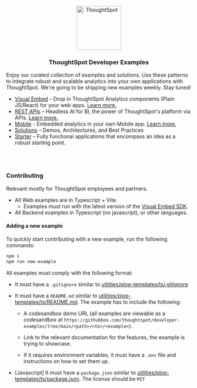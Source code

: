 <p align="center">
    <img src="https://raw.githubusercontent.com/thoughtspot/visual-embed-sdk/main/static/doc-images/images/TS-Logo-black-no-bg.svg" width=120 align="center" alt="ThoughtSpot" />
    <h3 align="center">ThoughtSpot Developer Examples</h3>
</p>

Enjoy our curated collection of examples and solutions. Use these patterns to integrate robust and scalable analytics into your own applications with ThoughtSpot.
We're going to be shipping new examples weekly. Stay tuned!

- [Visual Embed](/visual-embed) – Drop in ThoughtSpot Analytics components (Plain JS/React) for your web apps. [Learn more.](https://developers.thoughtspot.com/docs/getting-started)
- [REST APIs](/rest-api) – Headless AI for BI, the power of ThoughtSpot's platform via APIs. [Learn more.](https://developers.thoughtspot.com/docs/rest-apis)
- [Mobile](/mobile) - Embedded analytics in your own Mobile app. [Learn more.](https://developers.thoughtspot.com/docs)
- [Solutions](/solutions) – Demos, Architectures, and Best Practices
- [Starter](/starter) – Fully functional applications that encompass an idea as a robust starting point.

<br/>
<br/>

### Contributing

Relevant mostly for ThoughtSpot employees and partners.

- All Web examples are in Typescript + Vite.
    - Examples must run with the latest version of the [Visual Embed SDK](https://www.npmjs.com/package/@thoughtspot/visual-embed-sdk).   
- All Backend examples in Typescript (no javascript), or other languages.

#### Adding a new example

To quickly start contributing with a new example, run the following commands:

```bash
npm i
npm run new-example
```

All examples must comply with the following format:

- It must have a `.gitignore` similar to [utilities/plop-templates/ts/.gitignore](./utilities/plop-templates/ts/.gitignore)

- It must have a `README.md` similar to [utilities/plop-templates/ts/README.md](./plop-templates/example/README.md). The example has to include the following:
    - A codesandbox demo URL (all examples are viewable as a codesandbox at `https://githubbox.com/thoughtspot/developer-examples/tree/main/<path>/<to>/<example>`).

    - Link to the relevant documentation for the features, the example is trying to showcase.

    - If it requires environment variables, it must have a `.env` file and instructions on how to set them up.

- [Javascript] It must have a `package.json` similar to [utilities/plop-templates/ts/package.json](./utilities/plop-templates/ts/package.json). The license should be `MIT`